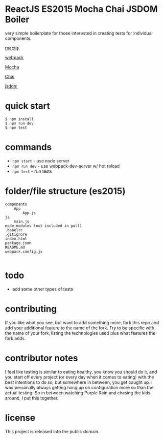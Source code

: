 # ReactJS ES2015 Mocha Chai JSDOM Boiler  

very simple boilerplate for those interested in creating tests for individual components.

[reactjs](https://facebook.github.io/react/)

[webpack](https://webpack.github.io/)

[Mocha](http://mochajs.org/)

[Chai](http://chaijs.com/)

[jsdom](https://github.com/tmpvar/jsdom)


# quick start

```
$ npm install
$ npm run dev
$ npm test
```

# commands

* `npm start` - use node server
* `npm run dev` - use webpack-dev-server w/ hot reload
* `npm test` - run tests

# folder/file structure (es2015)

``` 
components
    App
    	App.js
js
	main.js
node_modules (not included in pull)
.babelrc
.gitignore
index.html
package.json
README.md
webpack.config.js
    
```


# todo
- add some other types of tests



# contributing

If you like what you see, but want to add something more, fork this repo and add
your additional feature to the name of the fork. Try to be specific with the
name of your fork, listing the technologies used plus what features the fork adds.

# contributor notes

I feel like testing is similar to eating healthy, you know you should do it, and you start off every project (or every day when it comes to eating) with the best intentions to do so, but somewhere in between, you get caught up.  I was personally always getting hung up on configuration more so than the actual testing. So in between watching Purple Rain and chasing the kids around, I put this together.


# license

This project is released into the public domain.